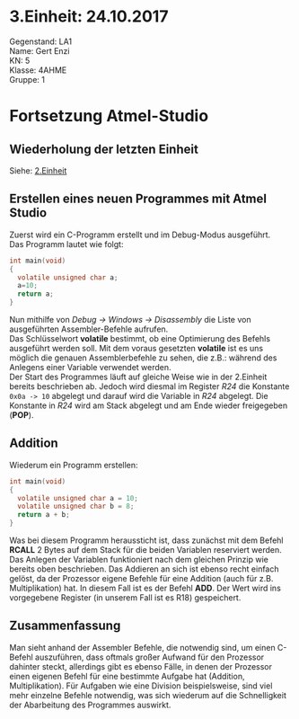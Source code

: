# 3.Einheit: 24.10.2017

Gegenstand: LA1  
Name: Gert Enzi  
KN: 5  
Klasse: 4AHME  
Gruppe: 1  

# Fortsetzung Atmel-Studio  
## Wiederholung der letzten Einheit  
Siehe: [2.Einheit](https://github.com/HTLMechatronics/m14-la1-sx/blob/enzgem13/enzgem13/2_Einheit.md)  
  
## Erstellen eines neuen Programmes mit Atmel Studio  

Zuerst wird ein C-Programm erstellt und im Debug-Modus ausgeführt.  
Das Programm lautet wie folgt:  
```c
int main(void)
{
  volatile unsigned char a;
  a=10;
  return a;
}
```  
Nun mithilfe von *Debug -> Windows -> Disassembly* die Liste von ausgeführten Assembler-Befehle aufrufen.  
Das Schlüsselwort **volatile** bestimmt, ob eine Optimierung des Befehls ausgeführt werden soll. Mit dem voraus gesetzten **volatile** ist es uns möglich die genauen Assemblerbefehle zu sehen, die z.B.: während des Anlegens einer Variable verwendet werden.  
Der Start des Programmes läuft auf gleiche Weise wie in der 2.Einheit bereits beschrieben ab. Jedoch wird diesmal im Register *R24* die Konstante ```0x0a -> 10``` abgelegt und darauf wird die Variable in *R24* abgelegt. Die Konstante in *R24* wird am Stack abgelegt und am Ende wieder freigegeben (**POP**).  
  
## Addition  
Wiederum ein Programm erstellen:  
```c
int main(void)
{
  volatile unsigned char a = 10;
  volatile unsigned char b = 8;
  return a + b;
}
```  
Was bei diesem Programm heraussticht ist, dass zunächst mit dem Befehl **RCALL** 2 Bytes auf dem Stack für die beiden Variablen reserviert werden. Das Anlegen der Variablen funktioniert nach dem gleichen Prinzip wie bereits oben beschrieben. Das Addieren an sich ist ebenso recht einfach gelöst, da der Prozessor eigene Befehle für eine Addition (auch für z.B. Multiplikation) hat. In diesem Fall ist es der Befehl **ADD**. Der Wert wird ins vorgegebene Register (in unserem Fall ist es R18) gespeichert.  
  
## Zusammenfassung  
Man sieht anhand der Assembler Befehle, die notwendig sind, um einen C-Befehl auszuführen, dass oftmals großer Aufwand für den Prozessor dahinter steckt, allerdings gibt es ebenso Fälle, in denen der Prozessor einen eigenen Befehl für eine bestimmte Aufgabe hat (Addition, Multiplikation). Für Aufgaben wie eine Division beispielsweise, sind viel mehr einzelne Befehle notwendig, was sich wiederum auf die Schnelligkeit der Abarbeitung des Programmes auswirkt. 
